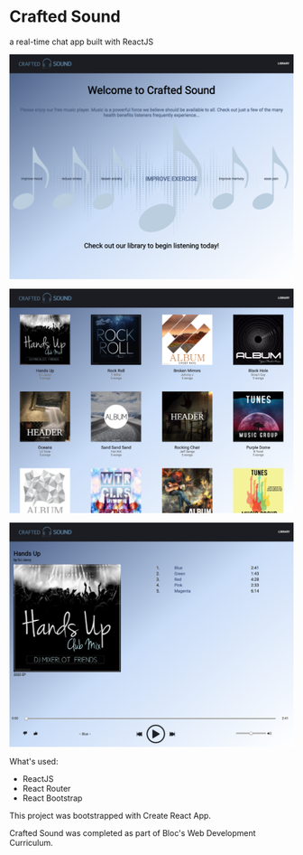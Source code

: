 # Crafted Sound
a real-time chat app built with ReactJS

![Screenshot](/public/assets/landing.png)

![Screenshot](/public/assets/library.png)

![Screenshot](/public/assets/album.png)

What's used:
* ReactJS
* React Router
* React Bootstrap

This project was bootstrapped with Create React App.

Crafted Sound was completed as part of Bloc's Web Development Curriculum.
